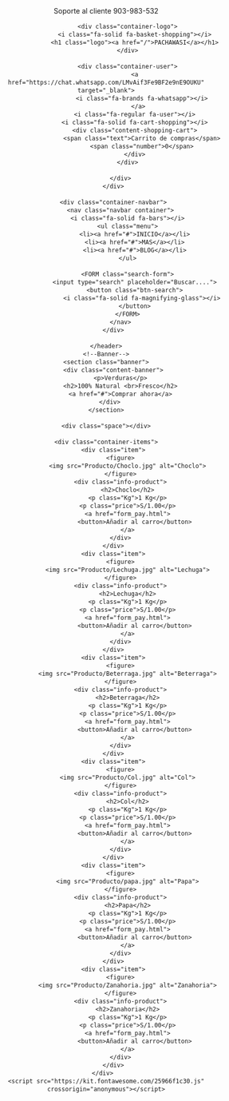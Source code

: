 <!DOCTYPE html>
<html lang="es">
<head>
    <meta charset="UTF-8">
    <meta name="viewport" content="width=device-width, initial-scale=1.0">
    <title>PACHAWASI</title>
    <link rel="stylesheet" href="styles.css">
</head>
<body>
    <header>
        <div class="container-hero">
            <div class="container hero">
                <div class="customer-support"><i class="fa-solid fa-headset"></i>
                    <div class="content-customer-support">
                        <span class="text">Soporte al cliente</span>
                        <span class="number">903-983-532</span>
                    </div>
                </div>

                <div class="container-logo">
                    <i class="fa-solid fa-basket-shopping"></i>
                    <h1 class="logo"><a href="/">PACHAWASI</a></h1>
                </div>

                <div class="container-user">
                    <a href="https://chat.whatsapp.com/LMvAif3Fe9BF2e9nE9OUKU" target="_blank">
                        <i class="fa-brands fa-whatsapp"></i>
                      </a>
                    <i class="fa-regular fa-user"></i>
                    <i class="fa-solid fa-cart-shopping"></i>
                    <div class="content-shopping-cart">
                        <span class="text">Carrito de compras</span>
                        <span class="number">0</span>
                    </div>
                </div>

            </div>
        </div>

        <div class="container-navbar">
            <nav class="navbar container">
                <i class="fa-solid fa-bars"></i>
                <ul class="menu">
                    <li><a href="#">INICIO</a></li>
                    <li><a href="#">MAS</a></li>
                    <li><a href="#">BLOG</a></li>
                </ul>

                <FORM class="search-form">
                    <input type="search" placeholder="Buscar....">
                    <button class="btn-search">
                        <i class="fa-solid fa-magnifying-glass"></i>
                    </button>
                </FORM>
            </nav>
        </div>

    </header>
    <!--Banner-->
    <section class="banner">
        <div class="content-banner">
            <p>Verduras</p>
            <h2>100% Natural <br>Fresco</h2>
            <a href="#">Comprar ahora</a>
        </div>  
    </section>
    
    <div class="space"></div>

    <div class="container-items">
        <div class="item">
            <figure>
                <img src="Producto/Choclo.jpg" alt="Choclo">
            </figure>
            <div class="info-product">
                <h2>Choclo</h2>
                <p class="Kg">1 Kg</p>
                <p class="price">S/1.00</p>
                <a href="form_pay.html">
                    <button>Añadir al carro</button>
                </a>
            </div>
        </div>
        <div class="item">
            <figure>
                <img src="Producto/Lechuga.jpg" alt="Lechuga">
            </figure>
            <div class="info-product">
                <h2>Lechuga</h2>
                <p class="Kg">1 Kg</p>
                <p class="price">S/1.00</p>
                <a href="form_pay.html">
                    <button>Añadir al carro</button>
                </a>
            </div>
        </div>
        <div class="item">
            <figure>
                <img src="Producto/Beterraga.jpg" alt="Beterraga">
            </figure>
            <div class="info-product">
                <h2>Beterraga</h2>
                <p class="Kg">1 Kg</p>
                <p class="price">S/1.00</p>
                <a href="form_pay.html">
                    <button>Añadir al carro</button>
                </a>
            </div>
        </div>
        <div class="item">
            <figure>
                <img src="Producto/Col.jpg" alt="Col">
            </figure>
            <div class="info-product">
                <h2>Col</h2>
                <p class="Kg">1 Kg</p>
                <p class="price">S/1.00</p>
                <a href="form_pay.html">
                    <button>Añadir al carro</button>
                </a>
            </div>
        </div>
        <div class="item">
            <figure>
                <img src="Producto/papa.jpg" alt="Papa">
            </figure>
            <div class="info-product">
                <h2>Papa</h2>
                <p class="Kg">1 Kg</p>
                <p class="price">S/1.00</p>
                <a href="form_pay.html">
                    <button>Añadir al carro</button>
                </a>
            </div>
        </div>
        <div class="item">
            <figure>
                <img src="Producto/Zanahoria.jpg" alt="Zanahoria">
            </figure>
            <div class="info-product">
                <h2>Zanahoria</h2>
                <p class="Kg">1 Kg</p>
                <p class="price">S/1.00</p>
                <a href="form_pay.html">
                    <button>Añadir al carro</button>
                </a>
            </div>
        </div>
    </div>  
    <script src="https://kit.fontawesome.com/25966f1c30.js" crossorigin="anonymous"></script>
</body>
</html>
